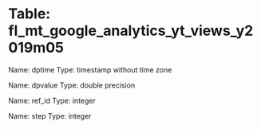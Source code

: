 Table: fl_mt_google_analytics_yt_views_y2019m05
===============================================

Name: dptime
Type: timestamp without time zone

Name: dpvalue
Type: double precision

Name: ref_id
Type: integer

Name: step
Type: integer

